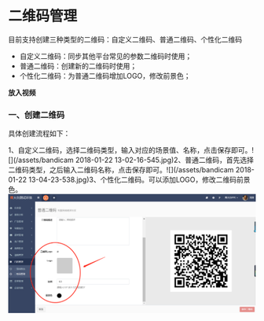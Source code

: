 # 二维码管理

目前支持创建三种类型的二维码：自定义二维码、普通二维码、个性化二维码

* 自定义二维码：同步其他平台常见的参数二维码时使用；
* 普通二维码：创建新的二维码时使用；
* 个性化二维码：为普通二维码增加LOGO，修改前景色；

**放入视频**

### 一、创建二维码

具体创建流程如下：

1、自定义二维码，选择二维码类型，输入对应的场景值、名称，点击保存即可。![](/assets/bandicam 2018-01-22 13-02-16-545.jpg)2、普通二维码，首先选择二维码类型，之后输入二维码名称，点击保存即可。![](/assets/bandicam 2018-01-22 13-04-23-538.jpg)3、个性化二维码。可以添加LOGO，修改二维码前景色。![](/assets/1516597586%281%29.png)

